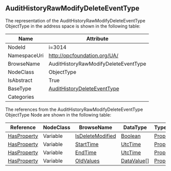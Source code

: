 <!-- objecttype -->
## AuditHistoryRawModifyDeleteEventType
  
<!-- end of text -->
The representation of the AuditHistoryRawModifyDeleteEventType ObjectType in the address space is shown in the following table:  

|Name|Attribute|
|---|---|
|NodeId|i=3014|
|NamespaceUri|http://opcfoundation.org/UA/|
|BrowseName|AuditHistoryRawModifyDeleteEventType|
|NodeClass|ObjectType|
|IsAbstract|True|
|BaseType|[AuditHistoryDeleteEventType](../../ObjectTypes/AuditHistoryDeleteEventType/readme.md)|
|Categories||

The references from the AuditHistoryRawModifyDeleteEventType ObjectType Node are shown in the following table:  

|Reference|NodeClass|BrowseName|DataType|TypeDefinition|ModellingRule|
|---|---|---|---|---|---|
|[HasProperty](../../ReferenceTypes/HasProperty/readme.md)|Variable|[IsDeleteModified](#IsDeleteModified)|[Boolean](../../DataTypes/Boolean/readme.md)|[PropertyType](../../VariableTypes/PropertyType/readme.md)|[Mandatory](../../Objects/Mandatory/readme.md)|
|[HasProperty](../../ReferenceTypes/HasProperty/readme.md)|Variable|[StartTime](#StartTime)|[UtcTime](../../DataTypes/UtcTime/readme.md)|[PropertyType](../../VariableTypes/PropertyType/readme.md)|[Mandatory](../../Objects/Mandatory/readme.md)|
|[HasProperty](../../ReferenceTypes/HasProperty/readme.md)|Variable|[EndTime](#EndTime)|[UtcTime](../../DataTypes/UtcTime/readme.md)|[PropertyType](../../VariableTypes/PropertyType/readme.md)|[Mandatory](../../Objects/Mandatory/readme.md)|
|[HasProperty](../../ReferenceTypes/HasProperty/readme.md)|Variable|[OldValues](#OldValues)|[DataValue](../../DataTypes/DataValue/readme.md)[]|[PropertyType](../../VariableTypes/PropertyType/readme.md)|[Mandatory](../../Objects/Mandatory/readme.md)|


